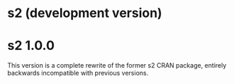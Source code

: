 # s2 (development version)


# s2 1.0.0

This version is a complete rewrite of the former s2 CRAN package, entirely backwards incompatible with previous versions.
